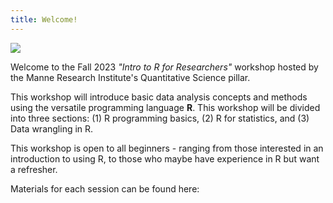```yaml
---
title: Welcome!
---
```

![](header.png)

Welcome to the Fall 2023 *"Intro to R for Researchers"* workshop hosted by the Manne Research Institute's Quantitative Science pillar.

This workshop will introduce basic data analysis concepts and methods using the versatile programming language **R**.
This workshop will be divided into three sections: (1) R programming basics, (2) R for statistics, and (3) Data wrangling in R.

This workshop is open to all beginners - ranging from those interested in an introduction to using R,
to those who maybe have experience in R but want a refresher.

Materials for each session can be found here:
